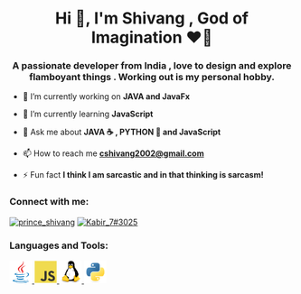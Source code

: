 <h1 align="center">Hi 👋, I'm Shivang , God of Imagination ❤️‍🔥</h1>
<h3 align="center">A passionate developer from India , love to design and explore flamboyant things . Working out is my personal hobby.</h3>

- 🔭 I’m currently working on **JAVA and JavaFx**

- 🌱 I’m currently learning **JavaScript**

- 💬 Ask me about **JAVA ☕️ , PYTHON 🐍 and JavaScript**

- 📫 How to reach me **cshivang2002@gmail.com**

- ⚡ Fun fact **I think I am sarcastic and in that thinking is sarcasm!**

<h3 align="left">Connect with me:</h3>
<p align="left">
<a href="https://instagram.com/prince_shivang" target="blank"><img align="center" src="https://raw.githubusercontent.com/rahuldkjain/github-profile-readme-generator/master/src/images/icons/Social/instagram.svg" alt="prince_shivang" height="30" width="40" /></a>
<a href="https://discord.gg/Kabir_7#3025" target="blank"><img align="center" src="https://raw.githubusercontent.com/rahuldkjain/github-profile-readme-generator/master/src/images/icons/Social/discord.svg" alt="Kabir_7#3025" height="30" width="40" /></a>
</p>

<h3 align="left">Languages and Tools:</h3>
<p align="left"> <a href="https://www.java.com" target="_blank" rel="noreferrer"> <img src="https://raw.githubusercontent.com/devicons/devicon/master/icons/java/java-original.svg" alt="java" width="40" height="40"/> </a> <a href="https://developer.mozilla.org/en-US/docs/Web/JavaScript" target="_blank" rel="noreferrer"> <img src="https://raw.githubusercontent.com/devicons/devicon/master/icons/javascript/javascript-original.svg" alt="javascript" width="40" height="40"/> </a> <a href="https://www.linux.org/" target="_blank" rel="noreferrer"> <img src="https://raw.githubusercontent.com/devicons/devicon/master/icons/linux/linux-original.svg" alt="linux" width="40" height="40"/> </a> <a href="https://www.python.org" target="_blank" rel="noreferrer"> <img src="https://raw.githubusercontent.com/devicons/devicon/master/icons/python/python-original.svg" alt="python" width="40" height="40"/> </a> </p>

